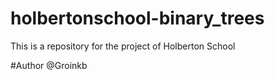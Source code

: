 # holbertonschool-binary_trees
This is a repository for the project of Holberton School


#Author
@Groinkb 